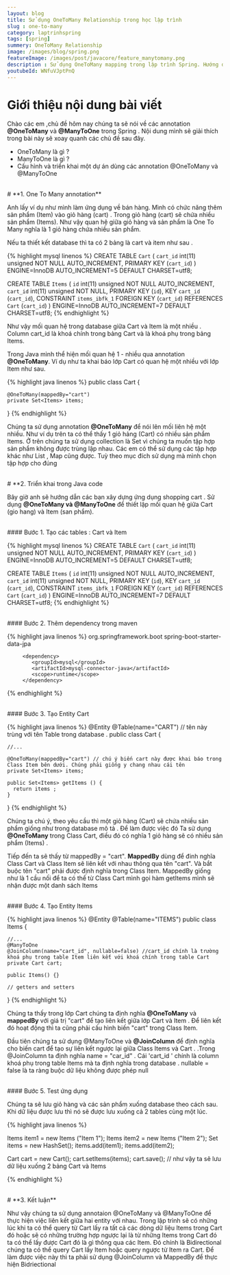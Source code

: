 ```yaml
---
layout: blog
title: Sử dụng OneToMany Relationship trong học lập trình
slug : one-to-many
category: laptrinhspring
tags: [spring]
summery: OneToMany Relationship
image: /images/blog/spring.png
featureImage: /images/post/javacore/feature_manytomany.png
description : Sử dụng OneToMany mapping trong lập trình Spring. Hướng dẫn sử dụng annotation @onetomany trong spring data jpa.
youtubeId: WNfuVJptPnQ
---
```


# **Giới thiệu nội dung bài viết**

Chào các em ,chủ đề hôm nay chúng ta sẽ nói về các annotation <b>@OneToMany</b> và <b>@ManyToOne</b> trong Spring  .
Nội dung mình sẽ giải thích trong bài này sẽ xoay quanh các chủ đề sau đây.

- OneToMany là gì  ?
- ManyToOne là gì ?
- Cấu hình và triển khai một dự án dùng các annotation @OneToMany và @ManyToOne

<br>
# **1. One To Many annotation**

Anh lấy ví dụ như mình làm ứng dụng về bán hàng. Mình có chức năng thêm sản phẩm (Item)  vào  giỏ hàng (cart) .
Trong giỏ hàng (cart) sẽ chứa nhiều sản phẩm (Items). Như vậy quan hệ giữa giỏ hàng và sản phẩm  là One To Many nghĩa là 1 giỏ hàng chứa nhiều sản  phẩm.

Nếu ta thiết kết database thì ta có 2 bảng là cart và item như sau .

{% highlight mysql  linenos %}
CREATE TABLE `Cart` (
  `cart_id` int(11) unsigned NOT NULL AUTO_INCREMENT,
  PRIMARY KEY (`cart_id`)
) ENGINE=InnoDB AUTO_INCREMENT=5 DEFAULT CHARSET=utf8;

CREATE TABLE `Items` (
  `id` int(11) unsigned NOT NULL AUTO_INCREMENT,
  `cart_id` int(11) unsigned NOT NULL,
  PRIMARY KEY (`id`),
  KEY `cart_id` (`cart_id`),
  CONSTRAINT `items_ibfk_1` FOREIGN KEY (`cart_id`) REFERENCES `Cart` (`cart_id`)
) ENGINE=InnoDB AUTO_INCREMENT=7 DEFAULT CHARSET=utf8;
{% endhighlight %}


Như vậy mối quan hệ trong database giữa Cart và Item là một nhiều . Column cart_id là khoá chính trong bảng Cart và là khoá phụ trong bảng Items.

Trong Java mình thể hiện mối quan hệ 1 - nhiều qua annotation <b>@OneToMany</b>. Ví dụ như ta khai báo lớp Cart có quan hệ một nhiều với lớp Item như sau.

{% highlight java   linenos %}
public class Cart {

    @OneToMany(mappedBy="cart")
    private Set<Items> items;

}
{% endhighlight %}

Chúng ta sử dụng annotation <b>@OneToMany</b> để nói lên mối liên hệ một nhiều. Như ví dụ trên ta có thể thấy 1 giỏ hảng (Cart) có nhiều sản phẩm Items. Ở trên chúng ta sử dụng collection là Set vì chúng ta muốn tập hợp sản phẩm không được trùng lập nhau. Các em có thể sử dụng các tập hợp khác như List , Map cũng được. Tuỳ theo mục đích sử dụng mà mình chọn tập hợp cho đúng

<br>
# **2. Triển khai trong Java code

Bây giờ anh sẽ hướng dẫn các bạn xây dựng ứng dụng shopping cart . Sử dụng <b>@OneToMany và @ManyToOne</b> để thiết lập mối quan hệ giữa
Cart (gio hang) và Item (san phẩm).

<br>
#### Bước 1. Tạo các tables : Cart và Item

{% highlight mysql  linenos %}
CREATE TABLE `Cart` (
  `cart_id` int(11) unsigned NOT NULL AUTO_INCREMENT,
  PRIMARY KEY (`cart_id`)
) ENGINE=InnoDB AUTO_INCREMENT=5 DEFAULT CHARSET=utf8;

CREATE TABLE `Items` (
  `id` int(11) unsigned NOT NULL AUTO_INCREMENT,
  `cart_id` int(11) unsigned NOT NULL,
  PRIMARY KEY (`id`),
  KEY `cart_id` (`cart_id`),
  CONSTRAINT `items_ibfk_1` FOREIGN KEY (`cart_id`) REFERENCES `Cart` (`cart_id`)
) ENGINE=InnoDB AUTO_INCREMENT=7 DEFAULT CHARSET=utf8;
{% endhighlight %}

<br>
#### Bước 2. Thêm dependency trong maven

{% highlight java linenos %}
        <dependency>
            <groupId>org.springframework.boot</groupId>
            <artifactId>spring-boot-starter-data-jpa</artifactId>
        </dependency>

         <dependency>
            <groupId>mysql</groupId>
            <artifactId>mysql-connector-java</artifactId>
            <scope>runtime</scope>
         </dependency>

{% endhighlight %}

<br>
#### Bước 3. Tạo Entity Cart

{% highlight java   linenos %}
@Entity
@Table(name="CART") // tên này trùng với tên Table trong database .
public class Cart {

    //...

    @OneToMany(mappedBy="cart") // chú ý biến cart này được khai báo trong Class Item bên dưới. Chúng phải giống y chang nhau cái tên
    private Set<Items> items;

    public Set<Items> getItems () {
      return items ;
    }
}
{% endhighlight %}

Chúng ta chú ý, theo yêu cầu thì một giỏ hàng (Cart) sẽ chứa nhiều sản phẩm giống như trong database mô tả . Để làm được việc đó
Ta sử dụng <b>@OneToMany</b> trong Class Cart, điều đó có nghĩa 1 giỏ hàng sẽ có nhiều sản phẩm (Items) .

Tiếp đến ta sẽ thấy từ mappedBy = "cart". <b>MappedBy</b> dùng để đinh nghĩa Class Cart và Class Item sẽ liên kết với nhau thông qua tên "cart".
Và bắt buộc tên "cart" phải được định nghĩa trong Class Item. MappedBy giống như là 1 cầu nối để ta có thể từ Class Cart mình gọi hàm getItems mình sẽ nhận được một danh sách Items

<br>
#### Bước 4. Tạo Entity Items

{% highlight java   linenos %}
@Entity
@Table(name="ITEMS")
public class Items {

    //...
    @ManyToOne
    @JoinColumn(name="cart_id", nullable=false) //cart_id chính là trường khoá phụ trong table Item liên kết với khoá chính trong table Cart
    private Cart cart;

    public Items() {}

    // getters and setters
}
{% endhighlight %}

Chúng ta thấy trong lớp Cart chúng ta định nghĩa <b>@OneToMany</b> và <b>mappedBy</b> với  giá trị "cart" để tạo liên kết giữa lớp Cart và Item  . Để liên kết
đó hoạt động thì ta cũng phải cấu hình biến "cart" trong Class Item.

Đầu tiên chúng ta sử dụng  @ManyToOne và <b>@JoinColumn</b> để định nghĩa cho biến cart để tạo sự liên kết ngược lại  giữa Class Items và Cart  .
.Trong @JoinColumn ta định nghĩa name = "car_id" . Cái 'cart_id ' chính là  column khoá phụ trong table Items mà ta định nghĩa trong database . nullable = false là ta ràng buộc dữ liệu không được phép null

<br>
#### Bước 5. Test ứng dụng

Chúng ta sẽ lưu giỏ hàng và các sản phẩm xuống database theo cách sau. Khi dữ liệu được lưu thì nó sẽ được lưu xuống cả 2 tables cùng một lúc.


{% highlight java   linenos %}

 Items item1 = new Items ("Item 1");
 Items item2 = new Items ("Item 2");
 Set<Items> items = new HashSet<Items>();
 items.add(item1);
 items.add(item2);

 Cart cart = new Cart();
 cart.setItems(items);
 cart.save(); // như vậy ta sẽ lưu dữ liệu xuống 2 bảng Cart và Items


{% endhighlight %}

<br>
# **3. Kết luận**

Như vậy chúng ta sử dụng annotaion @OneToMany và @ManyToOne để thực hiện việc liên kết giữa hai entity với nhau. Trong lập trình sẽ có những lúc khi ta có thể query từ Cart lấy ra tất cả các dòng dữ liệu Items trong Cart đó hoặc sẽ có những trường hợp ngược lại là từ những Items trong Cart đó ta có thể lấy được Cart đó là gì thông qua các Item. Đó chính là Bidirectional chúng ta có thể query Cart lấy Item hoặc query ngược từ Item ra Cart. Để làm được việc này thì ta phải sử dụng @JoinColumn và MappedBy để thực hiện Bidriectional 

